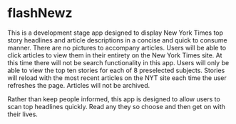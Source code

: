 # flashNewz

This is a development stage app designed to display New York Times top story headlines and article descriptions in a concise and quick to consume manner.
There are no pictures to accompany articles. Users will be able to click articles to view them in their entirety on the New York Times site.
At this time there will not be search functionality in this app. Users will only be able to view the top ten stories for each of 8 preselected subjects.
Stories will reload with the most recent articles on the NYT site each time the user refreshes the page. Articles will not be archived.

Rather than keep people informed, this app is designed to allow users to scan top headlines quickly. Read any they so choose and then get on with their lives.
